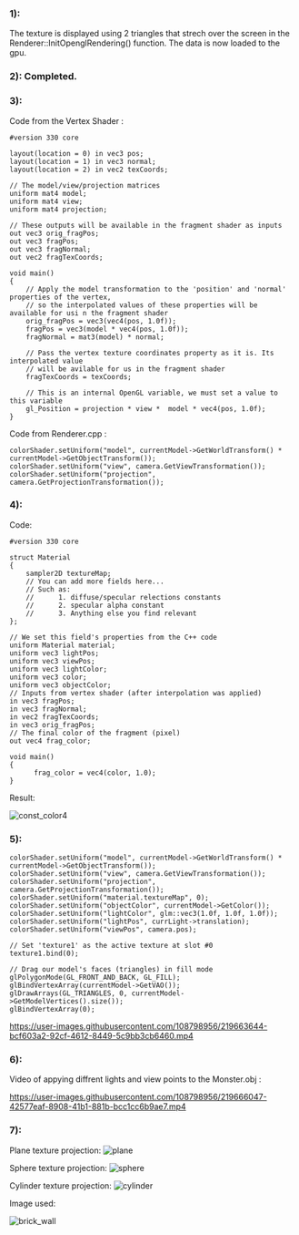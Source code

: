 ### 1):
The texture is displayed using 2 triangles that strech over the screen in the Renderer::InitOpenglRendering() function.
The data is now loaded to the gpu.

### 2): Completed.

### 3):
Code from the Vertex Shader :
```
#version 330 core

layout(location = 0) in vec3 pos;
layout(location = 1) in vec3 normal;
layout(location = 2) in vec2 texCoords;

// The model/view/projection matrices
uniform mat4 model;
uniform mat4 view;
uniform mat4 projection;

// These outputs will be available in the fragment shader as inputs
out vec3 orig_fragPos;
out vec3 fragPos;
out vec3 fragNormal;
out vec2 fragTexCoords;

void main()
{
	// Apply the model transformation to the 'position' and 'normal' properties of the vertex,
	// so the interpolated values of these properties will be available for usi n the fragment shader
	orig_fragPos = vec3(vec4(pos, 1.0f));
	fragPos = vec3(model * vec4(pos, 1.0f));
	fragNormal = mat3(model) * normal;

	// Pass the vertex texture coordinates property as it is. Its interpolated value
	// will be avilable for us in the fragment shader
	fragTexCoords = texCoords;

	// This is an internal OpenGL variable, we must set a value to this variable
	gl_Position = projection * view *  model * vec4(pos, 1.0f);
}
```

Code from Renderer.cpp :
```
colorShader.setUniform("model", currentModel->GetWorldTransform() * currentModel->GetObjectTransform());
colorShader.setUniform("view", camera.GetViewTransformation());
colorShader.setUniform("projection", camera.GetProjectionTransformation());
```
### 4):
Code:
```
#version 330 core

struct Material
{
	sampler2D textureMap;
	// You can add more fields here...
	// Such as:
	//		1. diffuse/specular relections constants
	//		2. specular alpha constant
	//		3. Anything else you find relevant
};

// We set this field's properties from the C++ code
uniform Material material;
uniform vec3 lightPos; 
uniform vec3 viewPos; 
uniform vec3 lightColor;
uniform vec3 color;
uniform vec3 objectColor;
// Inputs from vertex shader (after interpolation was applied)
in vec3 fragPos;
in vec3 fragNormal;
in vec2 fragTexCoords;
in vec3 orig_fragPos;
// The final color of the fragment (pixel)
out vec4 frag_color;

void main()
{
	  frag_color = vec4(color, 1.0);
}
```
Result:

![const_color4](https://user-images.githubusercontent.com/108798956/219660711-99dcb005-b13e-486b-8f78-163c97e69386.PNG)

### 5):
```
colorShader.setUniform("model", currentModel->GetWorldTransform() * currentModel->GetObjectTransform());
colorShader.setUniform("view", camera.GetViewTransformation());
colorShader.setUniform("projection", camera.GetProjectionTransformation());
colorShader.setUniform("material.textureMap", 0);
colorShader.setUniform("objectColor", currentModel->GetColor());
colorShader.setUniform("lightColor", glm::vec3(1.0f, 1.0f, 1.0f));
colorShader.setUniform("lightPos", currLight->translation);
colorShader.setUniform("viewPos", camera.pos);

// Set 'texture1' as the active texture at slot #0
texture1.bind(0);

// Drag our model's faces (triangles) in fill mode
glPolygonMode(GL_FRONT_AND_BACK, GL_FILL);
glBindVertexArray(currentModel->GetVAO());
glDrawArrays(GL_TRIANGLES, 0, currentModel->GetModelVertices().size());
glBindVertexArray(0);

```

https://user-images.githubusercontent.com/108798956/219663644-bcf603a2-92cf-4612-8449-5c9bb3cb6460.mp4

### 6):
Video of appying diffrent lights and view points to the Monster.obj :

https://user-images.githubusercontent.com/108798956/219666047-42577eaf-8908-41b1-881b-bcc1cc6b9ae7.mp4

### 7):

Plane texture projection:
![plane](https://user-images.githubusercontent.com/108798956/219666343-fa9819cf-26aa-4b37-b190-683b40d1347f.PNG)

Sphere texture projection:
![sphere](https://user-images.githubusercontent.com/108798956/219666367-63bbb7d0-b28b-4f48-8bd4-d83dc531cca8.PNG)

Cylinder texture projection:
![cylinder](https://user-images.githubusercontent.com/108798956/219666389-9bd7ce3f-dc53-49d3-9456-b2959e3a2b59.PNG)

Image used:


![brick_wall](https://user-images.githubusercontent.com/108798956/219666826-14987904-5274-4247-b192-8bd70394b12e.jpg)

